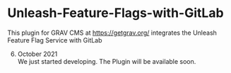 # Unleash-Feature-Flags-with-GitLab
This plugin for GRAV CMS at https://getgrav.org/ integrates the Unleash Feature Flag Service with GitLab

06. October 2021 \
We just started developing. The Plugin will be available soon. 
